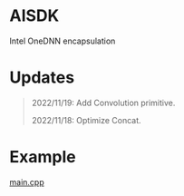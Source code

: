 # AISDK

Intel OneDNN encapsulation

# Updates

> 2022/11/19: Add Convolution primitive.
> 
> 2022/11/18: Optimize Concat.

# Example

[main.cpp](blob/main/main.cpp)
